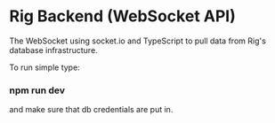# Rig Backend (WebSocket API)

The WebSocket using socket.io and TypeScript to pull data from Rig's database infrastructure.

To run simple type:
### npm run dev 
and make sure that db credentials are put in.
